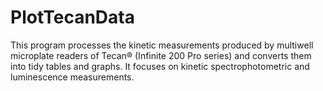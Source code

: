 # PlotTecanData
This program processes the kinetic measurements produced by multiwell microplate readers of Tecan® (Infinite 200 Pro series) and converts them into tidy tables and graphs. It focuses on kinetic spectrophotometric and luminescence measurements. 
